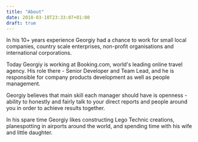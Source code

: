 ```yaml
---
title: "About"
date: 2018-03-10T23:33:07+01:00
draft: true
---
```

In his 10+ years experience Georgiy had a chance to work for small local companies, country scale enterprises, non-profit organisations and international corporations.

Today Georgiy is working at Booking.com, world's leading online travel agency. His role there - Senior Developer and Team Lead, and he is responsible for company products development as well as people management.

Georgiy believes that main skill each manager should have is openness - ability to honestly and fairly talk to your direct reports and people around you in order to achieve results together.

In his spare time Georgiy likes constructing Lego Technic creations, planespotting in airports around the world, and spending time with his wife and little daughter.

